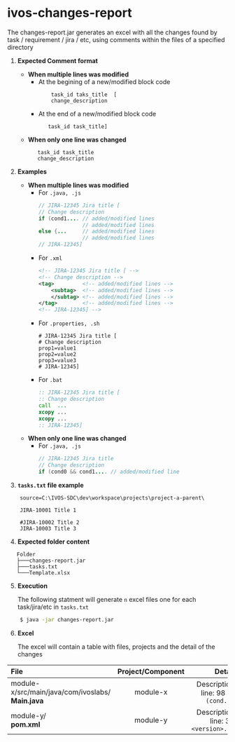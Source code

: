 # ivos-changes-report

The changes-report.jar generates an excel with all the changes found by task / requirement / jira / etc, using comments within the files of a specified directory



1. **Expected Comment format**
     - **When multiple lines was modified**
       - At the begining of a new/modified block code
         ```
             task_id taks_title  [
             change_description
         ```
        - At the end of a new/modified block code
          ```
             task_id task_title]
            ```
     - **When only one line was changed**
         ```
            task_id task_title
            change_description
         ```
        
2. **Examples**         
     - **When multiple lines was modified**
       - For `.java, .js` 
         ```JAVA    
         // JIRA-12345 Jira title [
         // Change description
         if (cond1.... // added/modified lines 
                       // added/modified lines 
         else {...     // added/modified lines 
                       // added/modified lines 
         // JIRA-12345]
         ```
       - For `.xml`     
         ```xml    
         <!-- JIRA-12345 Jira title [ -->
         <!-- Change description -->
         <tag>         <!-- added/modified lines -->
             <subtag>  <!-- added/modified lines -->
             </subtag> <!-- added/modified lines -->
         </tag>        <!-- added/modified lines -->
         <!-- JIRA-12345] -->
          ```
       - For `.properties, .sh`  
         ```properties    
         # JIRA-12345 Jira title [
         # Change description
         prop1=value1
         prop2=value2
         prop3=value3
         # JIRA-12345]
         ```
       - For `.bat` 
         ```bat    
         :: JIRA-12345 Jira title [
         :: Change description
         call  ...
         xcopy ...
         xcopy ...
         :: JIRA-12345]
         ```
     - **When only one line was changed**
       - For `.java, .js` 
         ```JAVA     
         // JIRA-12345 Jira title 
         // Change description
         if (cond0 && cond1.... // added/modified line
         ```
    
    
3. **`tasks.txt` file example**

```properties
    source=C:\IVOS-SDC\dev\workspace\projects\project-a-parent\

    JIRA-10001 Title 1

    #JIRA-10002 Title 2
    JIRA-10003 Title 3
```

4. **Expected folder content**
   
```  
   Folder 
   ├───changes-report.jar
   ├───tasks.txt
   └───Template.xlsx
```  
    


5. **Execution**
   
   The following statment will generate `n` excel files one for each task/jira/etc in `tasks.txt`
```bash
    $ java -jar changes-report.jar
```

6. **Excel**

   The excel will contain a table with files, projects and the detail of the changes

|                           File                                 | Project/Component   |   Detail        |
| :---                                                           |     :---:           |          ---:   |
| module-x/src/main/java/com/ivoslabs/<br>**Main.java**   | module-x | Description<br> line: 98 `if (cond...`  |
| module-y/<br>**pom.xml**                                | module-y | Description<br> line: 32 `<version>...` |




